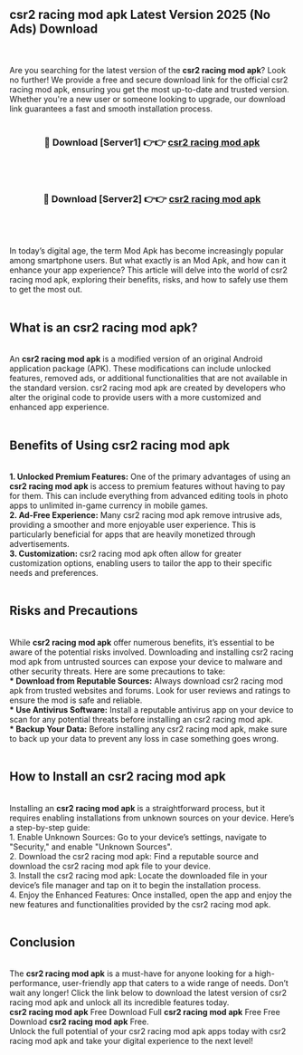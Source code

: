 ## csr2 racing mod apk Latest Version 2025 (No Ads) Download
<br><br>
Are you searching for the latest version of the <strong>csr2 racing mod apk</strong>? Look no further! We provide a free and secure download link for the official csr2 racing mod apk, ensuring you get the most up-to-date and trusted version. Whether you're a new user or someone looking to upgrade, our download link guarantees a fast and smooth installation process.
<br>
<br>
<div align="center">
<h3>🔴 Download [Server1] 👉👉 <a href="https://modyolo.store/csr2_racing_mod_apk">csr2 racing mod apk</a></h3><br>
<br>
<h3>🔴 Download [Server2] 👉👉 <a href="https://modyolo.store/csr2_racing_mod_apk">csr2 racing mod apk</a></h3><br>
</div>
<br>
<br>
In today’s digital age, the term Mod Apk has become increasingly popular among smartphone users. But what exactly is an Mod Apk, and how can it enhance your app experience? This article will delve into the world of csr2 racing mod apk, exploring their benefits, risks, and how to safely use them to get the most out.
<br>
<br>
<h2>What is an csr2 racing mod apk?</h2>
<br>
An <strong>csr2 racing mod apk</strong> is a modified version of an original Android application package (APK). These modifications can include unlocked features, removed ads, or additional functionalities that are not available in the standard version. csr2 racing mod apk are created by developers who alter the original code to provide users with a more customized and enhanced app experience.
<br>
<br>
<h2>Benefits of Using csr2 racing mod apk</h2>
<br>
<strong> 1. Unlocked Premium Features:</strong> One of the primary advantages of using an <strong>csr2 racing mod apk</strong> is access to premium features without having to pay for them. This can include everything from advanced editing tools in photo apps to unlimited in-game currency in mobile games.
<br>
<strong> 2. Ad-Free Experience:</strong> Many csr2 racing mod apk remove intrusive ads, providing a smoother and more enjoyable user experience. This is particularly beneficial for apps that are heavily monetized through advertisements.
<br>
<strong> 3. Customization:</strong> csr2 racing mod apk often allow for greater customization options, enabling users to tailor the app to their specific needs and preferences.
<br>
<br>
<h2>Risks and Precautions</h2>
<br>
While <strong>csr2 racing mod apk</strong> offer numerous benefits, it’s essential to be aware of the potential risks involved. Downloading and installing csr2 racing mod apk from untrusted sources can expose your device to malware and other security threats. Here are some precautions to take:
<br>
<strong> * Download from Reputable Sources:</strong> Always download csr2 racing mod apk from trusted websites and forums. Look for user reviews and ratings to ensure the mod is safe and reliable.
<br>
<strong> * Use Antivirus Software:</strong> Install a reputable antivirus app on your device to scan for any potential threats before installing an csr2 racing mod apk.
<br>
<strong> * Backup Your Data:</strong> Before installing any csr2 racing mod apk, make sure to back up your data to prevent any loss in case something goes wrong.
<br>
<br>
<h2>How to Install an csr2 racing mod apk</h2>
<br>
Installing an <strong>csr2 racing mod apk</strong> is a straightforward process, but it requires enabling installations from unknown sources on your device. Here’s a step-by-step guide:
<br>
 1. Enable Unknown Sources: Go to your device’s settings, navigate to "Security," and enable "Unknown Sources".
<br>
 2. Download the csr2 racing mod apk: Find a reputable source and download the csr2 racing mod apk file to your device.
<br>
 3. Install the csr2 racing mod apk: Locate the downloaded file in your device’s file manager and tap on it to begin the installation process.
<br>
 4. Enjoy the Enhanced Features: Once installed, open the app and enjoy the new features and functionalities provided by the csr2 racing mod apk.
<br>
<br>
<h2><strong>Conclusion</strong></h2>
<br>
The <strong>csr2 racing mod apk</strong> is a must-have for anyone looking for a high-performance, user-friendly app that caters to a wide range of needs. Don’t wait any longer! Click the link below to download the latest version of csr2 racing mod apk and unlock all its incredible features today.
<br>
<strong>csr2 racing mod apk</strong> Free Download Full <strong>csr2 racing mod apk</strong> Free Free Download <strong>csr2 racing mod apk</strong> Free.
<br>
Unlock the full potential of your csr2 racing mod apk apps today with csr2 racing mod apk and take your digital experience to the next level!

